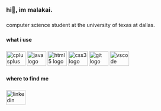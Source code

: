 <br clear="both">

<h3 align="left">hi👋, im malakai.</h3>

###

<p align="left">computer science student at the university of texas at dallas.</p>

###

<h4 align="left">what i use</h4>

###

<div align="left">
  <img src="https://cdn.simpleicons.org/c++/00599C" width="52" height="40" alt="cplusplus logo"/>
  <img src="https://cdn.jsdelivr.net/gh/devicons/devicon/icons/java/java-original.svg" width="52" height="40" alt="java logo"/>
  <img src="https://cdn.jsdelivr.net/gh/devicons/devicon/icons/html5/html5-original.svg" width="52" height="40" alt="html5 logo"/>
  <img src="https://cdn.jsdelivr.net/gh/devicons/devicon/icons/css3/css3-original.svg" width="52" height="40" alt="css3 logo"/>
  <img src="https://cdn.jsdelivr.net/gh/devicons/devicon/icons/git/git-original.svg" width="52" height="40" alt="git logo"/>
  <img src="https://cdn.jsdelivr.net/gh/devicons/devicon/icons/vscode/vscode-original.svg" width="52" height="40" alt="vscode logo"/>
</div>

###

<h4 align="left">where to find me</h4>

###

<div align="left">
  <a href="https://www.linkedin.com/in/malakai-ashenafi/" target="_blank">
    <img src="https://raw.githubusercontent.com/maurodesouza/profile-readme-generator/master/src/assets/icons/social/linkedin/default.svg" width="52" height="40" alt="linkedin logo"  />
  </a>
<!--   <a href="https://mail.google.com/mail/u/0/#inbox?compose=CllgCJvmZlHghWCrFfdfnSmCcZQCWzXVspsjBcjBSRgGpvQzzDRfPqsDGbkgGkKBVJPGZwLNTPg" targer="_blank">
    <img src="https://raw.githubusercontent.com/maurodesouza/profile-readme-generator/master/src/assets/icons/social/gmail/default.svg" width="52" height="40" alt="gmail logo"  />
  </a> -->

  
</div>

###
